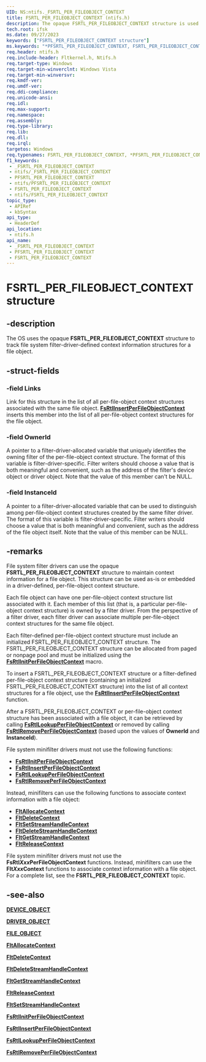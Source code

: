 ```yaml
---
UID: NS:ntifs._FSRTL_PER_FILEOBJECT_CONTEXT
title: FSRTL_PER_FILEOBJECT_CONTEXT (ntifs.h)
description: The opaque FSRTL_PER_FILEOBJECT_CONTEXT structure is used by the operating system to track file system filter-driver-defined context information structures for a file object.
tech.root: ifsk
ms.date: 09/27/2023
keywords: ["FSRTL_PER_FILEOBJECT_CONTEXT structure"]
ms.keywords: "*PFSRTL_PER_FILEOBJECT_CONTEXT, FSRTL_PER_FILEOBJECT_CONTEXT, FSRTL_PER_FILEOBJECT_CONTEXT structure [Installable File System Drivers], PFSRTL_PER_FILEOBJECT_CONTEXT, PFSRTL_PER_FILEOBJECT_CONTEXT structure pointer [Installable File System Drivers], _FSRTL_PER_FILEOBJECT_CONTEXT, contextstructures_0b5fadaf-8b73-4a63-9e1d-fa08359d5e8d.xml, ifsk.fsrtl_per_fileobject_context, ntifs/FSRTL_PER_FILEOBJECT_CONTEXT, ntifs/PFSRTL_PER_FILEOBJECT_CONTEXT"
req.header: ntifs.h
req.include-header: Fltkernel.h, Ntifs.h
req.target-type: Windows
req.target-min-winverclnt: Windows Vista
req.target-min-winversvr: 
req.kmdf-ver: 
req.umdf-ver: 
req.ddi-compliance: 
req.unicode-ansi: 
req.idl: 
req.max-support: 
req.namespace: 
req.assembly: 
req.type-library: 
req.lib: 
req.dll: 
req.irql: 
targetos: Windows
req.typenames: FSRTL_PER_FILEOBJECT_CONTEXT, *PFSRTL_PER_FILEOBJECT_CONTEXT
f1_keywords:
 - _FSRTL_PER_FILEOBJECT_CONTEXT
 - ntifs/_FSRTL_PER_FILEOBJECT_CONTEXT
 - PFSRTL_PER_FILEOBJECT_CONTEXT
 - ntifs/PFSRTL_PER_FILEOBJECT_CONTEXT
 - FSRTL_PER_FILEOBJECT_CONTEXT
 - ntifs/FSRTL_PER_FILEOBJECT_CONTEXT
topic_type:
 - APIRef
 - kbSyntax
api_type:
 - HeaderDef
api_location:
 - ntifs.h
api_name:
 - _FSRTL_PER_FILEOBJECT_CONTEXT
 - PFSRTL_PER_FILEOBJECT_CONTEXT
 - FSRTL_PER_FILEOBJECT_CONTEXT
---
```


# FSRTL_PER_FILEOBJECT_CONTEXT structure

## -description

The OS uses the opaque **FSRTL_PER_FILEOBJECT_CONTEXT** structure to track file system filter-driver-defined context information structures for a file object.

## -struct-fields

### -field Links

Link for this structure in the list of all per-file-object context structures associated with the same file object. [**FsRtlInsertPerFileObjectContext**](nf-ntifs-fsrtlinsertperfileobjectcontext.md) inserts this member into the list of all per-file-object context structures for the file object.

### -field OwnerId

A pointer to a filter-driver-allocated variable that uniquely identifies the owning filter of the per-file-object context structure. The format of this variable is filter-driver-specific. Filter writers should choose a value that is both meaningful and convenient, such as the address of the filter's device object or driver object. Note that the value of this member can't be NULL.

### -field InstanceId

A pointer to a filter-driver-allocated variable that can be used to distinguish among per-file-object context structures created by the same filter driver. The format of this variable is filter-driver-specific. Filter writers should choose a value that is both meaningful and convenient, such as the address of the file object itself. Note that the value of this member can be NULL.

## -remarks

File system filter drivers can use the opaque **FSRTL_PER_FILEOBJECT_CONTEXT** structure to maintain context information for a file object. This structure can be used as-is or embedded in a driver-defined, per-file-object context structure.

Each file object can have one per-file-object context structure list associated with it. Each member of this list (that is, a particular per-file-object context structure) is owned by a filter driver. From the perspective of a filter driver, each filter driver can associate multiple per-file-object context structures for the same file object.

Each filter-defined per-file-object context structure must include an initialized FSRTL_PER_FILEOBJECT_CONTEXT structure. The FSRTL_PER_FILEOBJECT_CONTEXT structure can be allocated from paged or nonpage pool and must be initialized using the [**FsRtlInitPerFileObjectContext**](/previous-versions/ff546170(v=vs.85)) macro.

To insert a FSRTL_PER_FILEOBJECT_CONTEXT structure or a filter-defined per-file-object context structure (containing an initialized FSRTL_PER_FILEOBJECT_CONTEXT structure) into the list of all context structures for a file object, use the [**FsRtlInsertPerFileObjectContext**](nf-ntifs-fsrtlinsertperfileobjectcontext.md) function.

After a FSRTL_PER_FILEOBJECT_CONTEXT or per-file-object context structure has been associated with a file object, it can be retrieved by calling [**FsRtlLookupPerFileObjectContext**](nf-ntifs-fsrtllookupperfileobjectcontext.md) or removed by calling [**FsRtlRemovePerFileObjectContext**](nf-ntifs-fsrtlremoveperfileobjectcontext.md) (based upon the values of **OwnerId** and **InstanceId**).

File system minifilter drivers must not use the following functions:

* [**FsRtlInitPerFileObjectContext**](/previous-versions/ff546170(v=vs.85))
* [**FsRtlInsertPerFileObjectContext**](nf-ntifs-fsrtlinsertperfileobjectcontext.md)
* [**FsRtlLookupPerFileObjectContext**](nf-ntifs-fsrtllookupperfileobjectcontext.md)
* [**FsRtlRemovePerFileObjectContext**](nf-ntifs-fsrtlremoveperfileobjectcontext.md)

Instead, minifilters can use the following functions to associate context information with a file object:

* [**FltAllocateContext**](../fltkernel/nf-fltkernel-fltallocatecontext.md)
* [**FltDeleteContext**](../fltkernel/nf-fltkernel-fltdeletecontext.md)
* [**FltSetStreamHandleContext**](../fltkernel/nf-fltkernel-fltsetstreamhandlecontext.md)
* [**FltDeleteStreamHandleContext**](../fltkernel/nf-fltkernel-fltdeletestreamhandlecontext.md)
* [**FltGetStreamHandleContext**](../fltkernel/nf-fltkernel-fltgetstreamhandlecontext.md)
* [**FltReleaseContext**](../fltkernel/nf-fltkernel-fltreleasecontext.md)

File system minifilter drivers must not use the **FsRtl*Xxx*PerFileObjectContext** functions. Instead, minifilters can use the **Flt*Xxx*Context** functions to associate context information with a file object. For a complete list, see the **FSRTL_PER_FILEOBJECT_CONTEXT** topic.

## -see-also

[**DEVICE_OBJECT**](../wdm/ns-wdm-_device_object.md)

[**DRIVER_OBJECT**](../wdm/ns-wdm-_driver_object.md)

[**FILE_OBJECT**](../wdm/ns-wdm-_file_object.md)

[**FltAllocateContext**](../fltkernel/nf-fltkernel-fltallocatecontext.md)

[**FltDeleteContext**](../fltkernel/nf-fltkernel-fltdeletecontext.md)

[**FltDeleteStreamHandleContext**](../fltkernel/nf-fltkernel-fltdeletestreamhandlecontext.md)

[**FltGetStreamHandleContext**](../fltkernel/nf-fltkernel-fltgetstreamhandlecontext.md)

[**FltReleaseContext**](../fltkernel/nf-fltkernel-fltreleasecontext.md)

[**FltSetStreamHandleContext**](../fltkernel/nf-fltkernel-fltsetstreamhandlecontext.md)

[**FsRtlInitPerFileObjectContext**](/previous-versions/ff546170(v=vs.85))

[**FsRtlInsertPerFileObjectContext**](nf-ntifs-fsrtlinsertperfileobjectcontext.md)

[**FsRtlLookupPerFileObjectContext**](nf-ntifs-fsrtllookupperfileobjectcontext.md)

[**FsRtlRemovePerFileObjectContext**](nf-ntifs-fsrtlremoveperfileobjectcontext.md)
